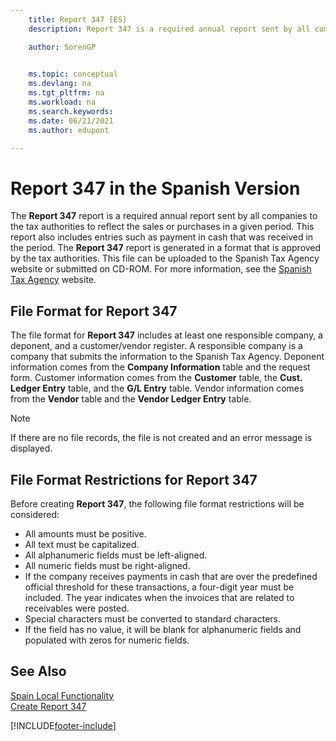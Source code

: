 ```yaml
---
    title: Report 347 [ES]
    description: Report 347 is a required annual report sent by all companies to the tax authorities to reflect the sales or purchases in a given period. 

    author: SorenGP

    
    ms.topic: conceptual
    ms.devlang: na
    ms.tgt_pltfrm: na
    ms.workload: na
    ms.search.keywords:
    ms.date: 06/21/2021
    ms.author: edupont

---
```

# Report 347 in the Spanish Version
The **Report 347** report is a required annual report sent by all companies to the tax authorities to reflect the sales or purchases in a given period. This report also includes entries such as payment in cash that was received in the period. The **Report 347** report is generated in a format that is approved by the tax authorities. This file can be uploaded to the Spanish Tax Agency website or submitted on CD-ROM. For more information, see the [Spanish Tax Agency](https://www.agenciatributaria.es/AEAT.internet/en_gb/Inicio.shtml) website.  

## File Format for Report 347  
The file format for **Report 347** includes at least one responsible company, a deponent, and a customer/vendor register. A responsible company is a company that submits the information to the Spanish Tax Agency. Deponent information comes from the **Company Information** table and the request form. Customer information comes from the **Customer** table, the **Cust. Ledger Entry** table, and the **G/L Entry** table. Vendor information comes from the **Vendor** table and the **Vendor Ledger Entry** table.  

> [!NOTE]  
>  If there are no file records, the file is not created and an error message is displayed.  

## File Format Restrictions for Report 347  
Before creating **Report 347**, the following file format restrictions will be considered:  

- All amounts must be positive.  
- All text must be capitalized.  
- All alphanumeric fields must be left-aligned.  
- All numeric fields must be right-aligned.  
- If the company receives payments in cash that are over the predefined official threshold for these transactions, a four-digit year must be included. The year indicates when the invoices that are related to receivables were posted.  
- Special characters must be converted to standard characters.  
- If the field has no value, it will be blank for alphanumeric fields and populated with zeros for numeric fields.  

## See Also  
 [Spain Local Functionality](spain-local-functionality.md)   
 [Create Report 347](how-to-create-report-347.md)


[!INCLUDE[footer-include](../../includes/footer-banner.md)]